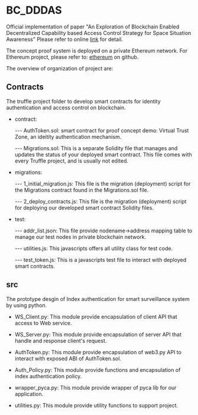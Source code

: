 # BC_DDDAS
Official implementation of paper "An Exploration of Blockchain Enabled Decentralized Capability based Access Control Strategy for Space Situation Awareness"
Please refer to online [link](https://www.spiedigitallibrary.org/journals/Optical-Engineering/volume-58/issue-4/041609/Exploration-of-blockchain-enabled-decentralized-capability-based-access-control-strategy/10.1117/1.OE.58.4.041609.full) for detail.

The concept proof system is deployed on a private Ethereum network. For Ethereum project, please refer to: [ethereum](https://github.com/ethereum) on github.

The overview of organization of project are:

## Contracts
The truffle project folder to develop smart contracts for identity authentication and access control on blockchain.

* contract:

	--- AuthToken.sol: smart contract for proof concept demo: Virtual Trust Zone, an ideitity authentication mechanism.
	
	--- Migrations.sol: This is a separate Solidity file that manages and updates the status of your deployed smart contract. This file comes with every Truffle project, and is usually not edited.
	
* migrations:

	--- 1_initial_migration.js: This file is the migration (deployment) script for the Migrations contract found in the Migrations.sol file.
	
	--- 2_deploy_contracts.js: This file is the migration (deployment) script for deploying our developed smart contract Solidity files.
	
* test:

	--- addr_list.json: This file provide nodename->address mapping table to manage our test nodes in private blockchain network.
	
	--- utilities.js: This javascripts offers all utility class for test code.
	
	--- test_token.js: This is a javascripts test file to interact with deployed smart contracts.
	
## src
The prototype desgin of Index authentication for smart surveillance system by using python. 
* WS_Client.py: This module provide encapsulation of client API that access to Web service.

* WS_Server.py: This module provide encapsulation of server API that handle and response client's request.

* AuthToken.py: This module provide encapsulation of web3.py API to interact with exposed ABI of AuthToken.sol.

* Auth_Policy.py: This module provide functions and encapsulation of index authentication policy.

* wrapper_pyca.py: This module provide wrapper of pyca lib for our application.

* utilities.py: This module provide utility functions to support project.